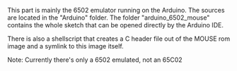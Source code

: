 This part is mainly the 6502 emulator running on the Arduino. The sources are located in the
"Arduino" folder. The folder "arduino_6502_mouse" contains the whole sketch that can be opened directly
by the Arduino IDE.

There is also a shellscript that creates a C header file out of the MOUSE rom image and a symlink to
this image itself.

Note: Currently there's only a 6502 emulated, not an 65C02
